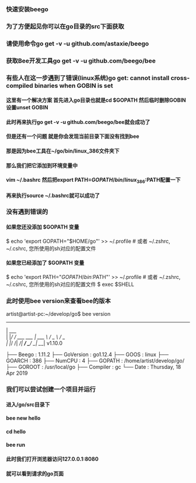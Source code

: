 ### 快速安装beego
### 为了方便起见你可以在go目录的src下面获取
### 请使用命令go get -v -u github.com/astaxie/beego
### 获取Bee开发工具go get -v -u github.com/beego/bee
### 有些人在这一步遇到了错误(linux系统)go get: cannot install cross-compiled binaries when GOBIN is set
#### 这里有一个解决方案 首先进入go目录也就是cd $GOPATH 然后临时删除GOBIN设置unset GOBIN
#### 此时再来执行go get -v -u github.com/beego/bee就会成功了
#### 但是还有一个问题 就是你会发现当前目录下面没有找到bee
#### 那是因为bee工具在~/go/bin/linux_386文件夹下
#### 那么我们把它添加到环境变量中
#### vim ~/.bashrc 然后把export PATH=$GOPATH/bin/linux_386:$PATH配置一下 
#### 再来执行source ~/.bashrc就可以成功了
###  没有遇到错误的
#### 如果您还没添加 $GOPATH 变量
$ echo 'export GOPATH="$HOME/go"' >> ~/.profile # 或者 ~/.zshrc, ~/.cshrc, 您所使用的sh对应的配置文件

#### 如果您已经添加了 $GOPATH 变量
$ echo 'export PATH="$GOPATH/bin:$PATH"' >> ~/.profile # 或者 ~/.zshrc, ~/.cshrc, 您所使用的sh对应的配置文件
$ exec $SHELL
### 此时使用bee version来查看bee的版本
artist@artist-pc:~/develop/go$ bee version
______
| ___ \
| |_/ /  ___   ___
| ___ \ / _ \ / _ \
| |_/ /|  __/|  __/
\____/  \___| \___| v1.10.0

├── Beego     : 1.11.2
├── GoVersion : go1.12.4
├── GOOS      : linux
├── GOARCH    : 386
├── NumCPU    : 4
├── GOPATH    : /home/artist/develop/go/
├── GOROOT    : /usr/local/go
├── Compiler  : gc
└── Date      : Thursday, 18 Apr 2019
### 我们可以尝试创建一个项目并运行
#### 进入/go/src目录下
#### bee new hello
#### cd hello
#### bee run
#### 此时我们打开浏览器访问127.0.0.1:8080
#### 就可以看到请求的go页面
